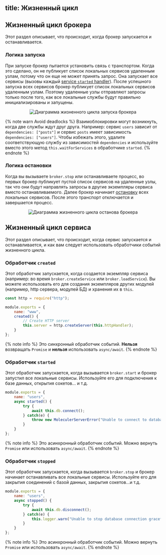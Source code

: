 title: Жизненный цикл
---

## Жизненный цикл брокера
Этот раздел описывает, что происходит, когда брокер запускается и останавливается.

### Логика запуска
При запуске брокер пытается установить связь с транспортом. Когда это сделано, он не публикует список локальных сервисов удаленным узлам, потому что он еще не может принять запрос. Она запускает все сервисы (вызовы каждый [service `started` handler](lifecycle.html#started-event-handler)). После успешного запуска всех сервисов брокер публикует список локальных сервисов удаленным узлам. Поэтому удаленные узлы отправляют запросы только после того, как все локальные службы будут правильно инициализированы и запущены.

<div align="center">
    <img src="assets/lifecycle/broker-start.svg" alt="Диаграмма жизненного цикла запуска брокера" />
</div>

{% note warn Avoid deadlocks %}
Взаимоблокировки могут возникнуть, когда две службы ждут друг друга. Например: сервис `users` зависит от `dependencies: ["posts"]` и сервис `posts` имеет зависимость `dependencies: ["users"]`. Чтобы избежать этого, удалите соответствующую службу из зависимостей `dependencies` и используйте вместо этого метод `this.waitForServices` в обработчике `started`.
{% endnote %}

### Логика остановки
Когда вы вызываете `broker.stop` или останавливаете процесс, во первых брокер публикует пустой список сервисов на удаленные узлы, так что они будут направлять запросы в другие экземпляры сервиса вместо останавливаемого. Далее брокер начинает [остановку](#stopped-event-handler) всех локальных сервисов. После этого транспорт отключается и завершается процесс.

<div align="center">
    <img src="assets/lifecycle/broker-stop.svg" alt="Диаграмма жизненного цикла останова брокера" />
</div>

## Жизненный цикл сервиса
Этот раздел описывает, что происходит, когда сервис запускается и останавливается, и как вам следует использовать обработчики событий жизненного цикла.

### Обработчик `created`
Этот обработчик запускается, когда создается экземпляр сервиса (например: во время `broker.createService` или `broker.loadService`). Вы можете использовать его для создания экземпляров других модулей (например, http сервера, модулей БД) и хранения их в `this`.

```js
const http = require("http");

module.exports = {
    name: "www",
    created() {
        // Create HTTP server
        this.server = http.createServer(this.httpHandler);
    }
};
```

{% note info %}
Это синхронный обработчик событий. **Нельзя** возвращать `Promise` и **нельзя** использовать `async/await`.
{% endnote %}

### Обработчик `started`
Этот обработчик запускается, когда вызывается `broker.start` и брокер запустил все локальные сервисы. Используйте его для подключения к базе данных, открытия сокетов... и т.д.

```js
module.exports = {
    name: "users",
    async started() {
        try {
            await this.db.connect();
        } catch(e) {
            throw new MoleculerServerError("Unable to connect to database.", e.message);
        }
    }
};
```

{% note info %}
Это асинхронный обработчик событий. Можно вернуть `Promise` или использовать `async/await`.
{% endnote %}

### Обработчик `stopped`
Этот обработчик запускается, когда вызывается `broker.stop` и брокер начинает останавливать все локальные сервисы. Используйте его для закрытия соединений с базой данных, закрытия сокетов...и т.д.

```js
module.exports = {
    name: "users",
    async stopped() {
        try {
            await this.db.disconnect();
        } catch(e) {
            this.logger.warn("Unable to stop database connection gracefully.", e);
        }
    }
};
```

{% note info %}
Это асинхронный обработчик событий. Можно вернуть `Promise` или использовать `async/await`.
{% endnote %}
